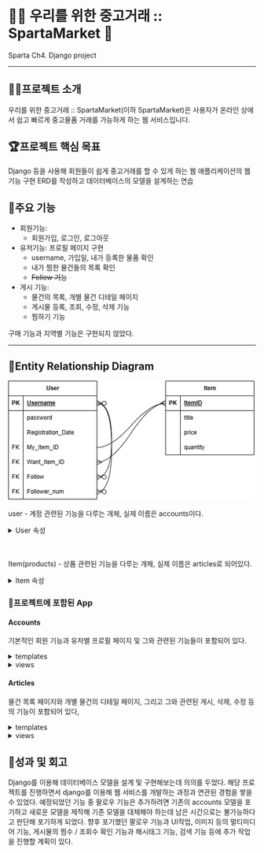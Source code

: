 # :guardsman: 우리를 위한 중고거래 :: SpartaMarket :carrot:
Sparta Ch4. Django project

---

## :guardsman:프로젝트 소개
우리를 위한 중고거래 :: SpartaMarket(이하 SpartaMarket)은 사용자가 온라인 상에서 쉽고 빠르게 중고물품 거래를 가능하게 하는 웹 서비스입니다. 

## :trophy:프로젝트 핵심 목표
Django 등을 사용해 회원들이 쉽게 중고거래를 할 수 있게 하는 웹 애플리케이션의 웹 기능 구현
ERD를 작성하고 데이터베이스의 모델을 설계하는 연습

## :star2:주요 기능
- 회원기능: 
  - 회원가입, 로그인, 로그아웃
- 유저기능: 프로필 페이지 구현
  - username, 가입일, 내가 등록한 물품 확인
  - 내가 찜한 물건들의 목록 확인
  - ~~Follow 기능~~
- 게시 기능: 
  - 물건의 목록, 개별 물건 디테일 페이지
  - 게시물 등록, 조회, 수정, 삭제 기능
  - 찜하기 기능

구매 기능과 지역별 기능은 구현되지 않았다. 

---

## :file_folder:Entity Relationship Diagram
![](spartamarket.png)

user - 계정 관련된 기능을 다루는 개체, 실제 이름은 accounts이다.
<details>
<summary>User 속성</summary>

- Username: 계정명
- password: 계정의 비밀번호
- My_item_ID: 자신이 등록한 게시물(물품)의 ID
- Want_item_ID: 자신이 찜한 게시물(물품)의 ID
- Follow: 자신이 팔로우한 계정의 username
- Follower_num: 자신이 팔로우한 계정의 수, 초기엔 따로 다룰 예정이었으나 팔로우하는 계정의 개수를 return하려다 개발이 중단되었다. 
</details>

<br>
<br>

Item(products) - 상품 관련된 기능을 다루는 개체, 실제 이름은 articles로 되어있다. 
<details>
<summary>Item 속성 </summary>

- ItemID: 게시물의 식별용 ID, username과 달리 게시물은 제목으로 식별하지 않고 해당 속성으로 식별한다. 
- price: 물품의 가격, 실제로 구현이 되지 않았고 작성자가 직접 게시글의 내용에 가격을 적는 형태로 구현
- quantity: 물품의 갯수, 실제로 구현되지 않고 작성자가 직접 게시글의 내용에 가격을 적게 변경
</details>


### :open_file_folder:프로젝트에 포함된 App
#### Accounts
기본적인 회원 기능과 유저별 프로필 페이지 및 그와 관련된 기능들이 포함되어 있다. 

<details>
<summary>templates </summary>

- mypage.html - 유저별 프로필 페이지
- signup.html - 회원가입 페이지
- login.html - 유저 로그인 페이지
- update.html - 유저 프로필 정보 변경 페이지
- change_password.html - 유저 비밀번호 변경 페이지

</details>

<details>
<summary> views </summary>

- login - POST request를 받아 로그인, 그외의 requst method엔 유저를 로그인 페이지로 이동
- logout - POST request를 받아 로그아웃
- signup - POST request를 받아 auth_user에 새 계정 생성, 그외엔 유저를 회원가입 페이지로 이동
- delete - POST request를 받아 계정을 auth_user에서 삭제
- update - POST request를 받아 유저 프로필 정보 변경 페이지, GET request를 받아 프로필 정보 변경 페이지로 이동 
- mypage - 프로필 페이지로 이동
- change_password - POST request를 받아 비밀번호 변경, 그외엔 비밀번호 변경 페이지로 이동

</details>

#### Articles
물건 목록 페이지와 개별 물건의 디테일 페이지, 그리고 그와 관련된 게시, 삭제, 수정 등의 기능이 포함되어 있다, 

<details>
<summary>templates </summary>

- article_detail.html - 개별 물품의 디테일 페이지
- articles.html - 물건 목록 페이지
- edit.html - 게시글 수정 페이지
- new.html - 새 게시글 작성 페이지

</details>

<details>
<summary> views </summary>

- articles - 유저를 물건 목록 페이지로 이동, 각 게시글은 articles_article에 저장되어 있다. 
- new - 새 게시글 작성 페이지로 이동, 로그인이 되어있지 않다면 로그인 페이지로 이동
- create - POST request를 받아 new에서 작성한 글을 articles_article 테이블에 추가, 해당 글 디테일 페이지로 리다이렉트
POST request가 아닐 경우 새 글 생성 페이지로 리다이렉트
- article_detail - 게시글의 디테일 페이지로 이동
- delete - POST request를 받아 게시글을 articles_article에서 삭제
- edit - 게시글 편집, 로그인이 안되어 있다면 로그인 페이지로 이동
- update - edit에서 편집된 글을 articles_article에 등록, 해당 글 디테일 페이지로 리다이렉트, 로그인이 안되어 있다면 로그인 페이지로 이동 
- toggle_like - 자신의 찜 목록에 추가 / 삭제, 로그인 필요

</details>


</details>

## :mag_right:성과 및 회고
Django를 이용해 데이터베이스 모델을 설계 및 구현해보는데 의의를 두었다. 해당 프로젝트를 진행하면서 django를 이용해 웹 서비스를 개발하는 과정과 연관된 경험을 쌓을 수 있었다. 
예정되었던 기능 중 팔로우 기능은 추가하려면 기존의 accounts 모델을 포기하고 새로운 모델을 제작해 기존 모델을 대체해야 하는데 남은 시간으로는 불가능하다고 판단해 포기하게 되었다. 
향후 포기했던 팔로우 기능과 UI작업, 이미지 등의 멀티미디어 기능, 게시물의 찜수 / 조회수 확인 기능과 해시태그 기능, 검색 기능 등에 추가 작업을 진행할 계획이 있다. 